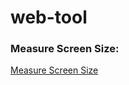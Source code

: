 # web-tool

### Measure Screen Size: 
[Measure Screen Size](https://davischang.github.io/web-tool/measure-screen-size.html)